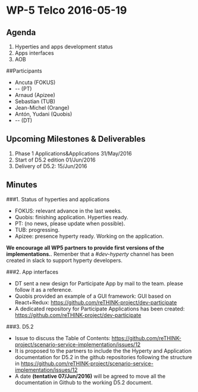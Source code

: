 # WP-5 Telco 2016-05-19

## Agenda

1. Hyperties and apps development status
2. Apps interfaces
3. AOB

##Participants

* Ancuta (FOKUS)
* -- (PT)
* Arnaud (Apizee)
* Sebastian (TUB)
* Jean-Michel (Orange)
* Antón, Yudani (Quobis)
* -- (DT)

## Upcoming Milestones & Deliverables
1. Phase 1 Applications&Applications 31/May/2016
2. Start of D5.2 edition 01/Jun/2016
3. Delivery of D5.2: 15/Jun/2016

## Minutes

###1. Status of hyperties and applications
* FOKUS: relevant advance in the last weeks.
* Quobis: finishing application. Hyperties ready.
* PT: (no news, please update when possible).
* TUB: progressing.
* Apizee: presence hyperty ready. Working on the application.

__We encourage all WP5 partners to provide first versions of the implementations.__.
Remenber that a *#dev-hyperty* channel has been created in slack to support hyperty developers.

###2. App interfaces 
* DT sent a new design for Participate App by mail to the team. please follow it as a reference.
* Quobis provided an example of a GUI framework:  GUI based on React+Redux: https://github.com/reTHINK-project/dev-participate
* A dedicated repository for Participate Applications has been created: https://github.com/reTHINK-project/dev-participate

###3. D5.2
* Issue to discuss the Table of Contents: https://github.com/reTHINK-project/scenario-service-implementation/issues/12
* It is proposed to the partners to include the the Hyperty and Application documentation for D5.2 in the github repositories following the structure in https://github.com/reTHINK-project/scenario-service-implementation/issues/12
* A date __(tentative 07/Jun/2016)__ will be agreed to move all the documentation in Github to the working D5.2 document.
